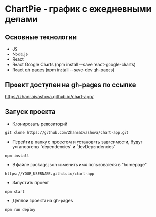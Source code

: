 # ChartPie - график с ежедневными делами

## Основные технологии

- JS
- Node.js
- React
- React Google Charts
  (npm install --save react-google-charts)
- React gh-pages
  (npm install --save-dev gh-pages)

## Проект доступен на gh-pages по ссылке

https://zhannaivashova.github.io/chart-app/

## Запуск проекта

- Клонировать репозиторий

```
git clone https://github.com/ZhannaIvashova/chart-app.git

```

- Перейти в папку с проектом и установить зависимости,
  будут установлены 'dependencies' и 'devDependencies'

```
npm install

```

- В файле package.json изменить имя пользователя в "homepage"

```
https://YOUR_USERNAME.github.io/chart-app

```

- Запустить проект

```
npm start

```

- Деплой проекта на gh-pages

```
npm run deploy

```
